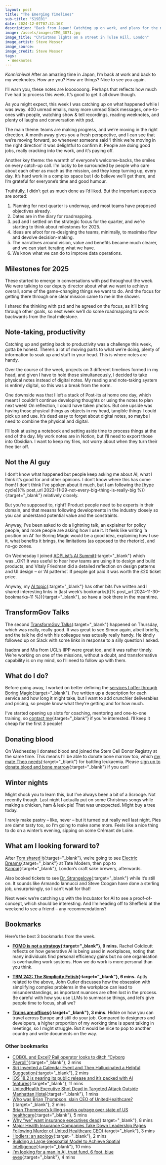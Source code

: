 ```yaml
---
layout: post
title: "The Emerging Timelines"
sub-title: "S19E01"
date: 2024-12-07T07:32:16Z
description: "Back from Japan! Catching up on work, and plans for the next quarter. Milestones for 2025, stuff on AI, and a call to donate bone marrow."
image: /assets/images/IMG_3871.jpg
image_title: "Christmas lights on a street in Tulse Hill, London"
image_artist: Steve Messer
image_source:
image_credit: Steve Messer
tags:
 - Weeknotes
---
```


_Konnichiwa!_ After an amazing time in Japan, I’m back at work and back to my weeknotes. How are you? How are things? Nice to see you again. 

I’ll warn you, these notes are looooooong. Perhaps that reflects how much I’ve had to process this week. It’s good to get it all down though.

As you might expect, this week I was catching up on what happened while I was away. 400 unread emails, many more unread Slack messages, one-to-ones with people, watching show & tell recordings, reading weeknotes, and plenty of laughs and conversation with psd. 

The main theme: teams are making progress, and we’re moving in the right direction. A month away gives you a fresh perspective, and I can see that we’re moving forward, so whenever someone said ‘I think we’re moving in the right direction’ it was delightful to confirm it. People are doing good jobs, really cracking into the work, and it’s paying off.

Another key theme: the warmth of everyone’s welcome-backs, the smiles on every catch-up call. I’m lucky to be surrounded by people who care about each other as much as the mission, and they keep turning up, every day. It’s hard work in a complex space but I do believe we’ll get there, and I’m grateful for everyone’s time and good humour.

Truthfully, I didn’t get as much done as I’d liked. But the important aspects are sorted:

1. Planning for next quarter is underway, and most teams have proposed objectives already.
2. Dates are in the diary for roadmapping.
3. psd and I settled on the strategic focus for the quarter, and we’re starting to think about milestones for 2025.
4. Ideas are afoot for re-designing the teams, minimally, to maximise flow and devolve decision-making.
5. The narratives around vision, value and benefits became much clearer, and we can start iterating what we have.
6. We know what we can do to improve data operations.

## Milestones for 2025

These started to emerge in conversations with psd throughout the week. We were talking to our deputy director about what we want to achieve overall, some of the game-changing things we want to do. And the focus for getting there through one clear mission came to me in the shower.

I shared the thinking with psd and he agreed on the focus, as it’ll bring through other goals, so next week we’ll do some roadmapping to work backwards from the final milestone.

## Note-taking, productivity

Catching up and getting back to productivity was a challenge this week, gotta be honest. There’s a lot of moving parts to what we’re doing, plenty of information to soak up and stuff in your head. This is where notes are handy. 

Over the course of the week, projects on 3 different timelines formed in my head, and given I have to hold those simultaneously, I decided to take physical notes instead of digital notes. My reading and note-taking system is entirely digital, so this was a break from the norm.

One downside was that I left a stack of Post-its at home one day, which meant I couldn’t continue developing thoughts or using the notes to plan next week! On reflection, I could have taken photos. But one upside was having those physical things as objects in my head, tangible things I could pick up and use. It’s dead easy to forget about digital notes, so maybe I need to combine the physical and digital.

I’ll look at using a notebook and setting aside time to process things at the end of the day. My work notes are in Notion, but I’ll need to export those into Obsidian. I want to keep my files, not worry about when they turn their free tier off. 

## Not the AI guy

I don’t know what happened but people keep asking me about AI, what I think it’s good for and other opinions. I don’t know where this has come from! I don’t think I’ve spoken about it much, but I am following the [hype cycle]({% post_url 2023-11-29-not-every-big-thing-is-really-big %}){:target="_blank"} relatively closely. 

But you’re supposed to, right? Product people need to be experts in their domain, and that measns following developments in the industry closely so you can understand potential value and the constraints.

Anyway, I’ve been asked to do a lightning talk, an explainer for policy people, and more people are asking how I use it. It feels like writing ‘a position on AI’ for Boring Magic would be a good idea, explaining how I use it, what benefits it brings, the limitations (as opposed to the rhetoric), and no-go zones. 

On Wednesday I joined [ADPList’s AI Summit](https://aisummit.adplist.org){:target="_blank"} which was...OK? It was useful to hear how teams are using it to design and build products, and Vitaly Friedman did a detailed reflection on design patterns and UI design – or ‘AI patterns’. If people got paid it was worth the £20 ticket price. 

Anyway, my [AI topic](/tag/artificial-intelligence/){:target="_blank"} has other bits I’ve written and I shared interesting links in [last week’s bookmarks]({% post_url 2024-11-30-bookmarks-11 %}){:target="_blank"}, so have a look there in the meantime.

## TransformGov Talks

The second [TransformGov Talks](https://bsky.app/profile/transformgovtalks.bsky.social){:target="_blank"} happened on Thursday, which was really, really good. It was great to see Simon again, albeit briefly, and the talk he did with his colleague was actually really handy. He kindly followed up on Slack with some links in response to a silly question I asked.

Isadora and Mia from UCL’s IIPP were great too, and it was rather timely. We’re working on one of the missions, without a doubt, and transformative capability is on my mind, so I’ll need to follow up with them.

## What do I do?

Before going away, I worked on better defining the [services I offer through Boring Magic](https://boringmagi.cc/services/){:target="_blank"}. I’ve written up a description for each service and how long it might take, but I want to add crunchier deliverables and pricing, so people know what they’re getting and for how much. 

I’ve started opening up slots for coaching, mentoring and one-to-one training, so [contact me](/contact/){:target="_blank"} if you’re interested. I’ll keep it cheap for the first 3 people!

## Donating blood

On Wednesday I donated blood and joined the Stem Cell Donor Registry at the same time. This means I’ll be able to donate bone marrow too, which [my mate Theo needs](https://www.linkedin.com/posts/stevenjmesser_theo-dkms-uk-activity-7270342247227830273-zsfN?utm_source=share&utm_medium=member_desktop){:target="_blank"} for battling leukaemia. Please [sign up to donate blood and bone marrow](https://my.blood.co.uk/your-account/sign-up/?bloodIntentRedirect=true){:target="_blank"} if you can!

## Winter nights

Might shock you to learn this, but I’ve always been a bit of a Scrooge. Not recently though. Last night I actually put on some Christmas songs while making a chicken, ham & leek pie! That was unexpected. Might buy a tree today.

I rarely make pastry – like, never – but it turned out really well last night. Pies are damn tasty too, so I’m going to make some more. Feels like a nice thing to do on a winter’s evening, sipping on some Crémant de Loire.

## What am I looking forward to?

After [Tom shared it](https://bsky.app/profile/tomski.com/post/3lcaojkveos2d){:target="_blank"}, we’re going to see [Electric Dreams](https://www.tate.org.uk/whats-on/tate-modern/electric-dreams){:target="_blank"} at Tate Modern, then pop to [Kanpai](https://kanpai.london/shop){:target="_blank"}, London’s craft sake brewery, afterwards. 

Also booked tickets to see [Dr. Strangelove](https://www.noelcowardtheatre.co.uk/whats-on/dr-strangelove){:target="_blank"} while it’s still on. It sounds like Armando Iannucci and Steve Coogan have done a sterling job, unsurprisingly, so I can’t wait for that!

Next week we’re catching up with the Incubator for AI to see a proof-of-concept, which should be interesting. And I’m heading off to Sheffield at the weekend to see a friend – any recommendations?

## Bookmarks

Here’s the best 3 bookmarks from the week.

- **[FOMO is not a strategy](https://buttondown.com/justenoughinternet/archive/fomo-is-not-a-strategy/){:target="_blank"}, 9 mins.** Rachel Coldicutt reflects on how generative AI is being used in workplaces, noting that many individuals find personal efficiency gains but no one organisation is overhauling work systems. How we do work is more personal than you think.

- **[TBM 242: The Simplicity Fetish](https://cutlefish.substack.com/p/tbm-242-the-simplicity-fetish){:target="_blank"}, 6 mins.** Aptly related to the above, John Cutler discusses how the obsession with simplifying complex problems in the workplace can lead to misunderstandings, as important nuances are often lost in the process. Be careful with how you use LLMs to summarise things, and let’s give people time to focus, shall we?

- **[Trains are offices](https://hidde.blog/trains-are-offices/){:target="_blank"}, 3 mins.** Hidde on how you can travel across Europe and still do your job. Compared to designers and developers, a higher proportion of my working time is spent talking in meetings, so I might struggle. But it would be nice to pop to another country and write documents on the way.

### Other bookmarks

- [COBOL and Excel? Rail operator looks to ditch “Cyborg Payroll”](https://www.thestack.technology/cobol-and-excel-rail-operator-looks-to-ditch-cyborg-payroll/){:target="_blank"}, 2 mins
- [Siri Invented a Calendar Event and Then Hallucinated a Helpful Suggestion](https://pxlnv.com/linklog/siri-invented-calendar-event/){:target="_blank"}, 2 mins
- [iOS 18.2 is nearing its public release and it’s packed with AI features](https://appleinsider.com/articles/24/12/05/ios-182-is-nearing-its-public-release-and-its-packed-with-ai-features?utm_medium=rss){:target="_blank"}, 11 mins
- [UnitedHealth Executive Shot Dead in Targeted Attack Outside Manhattan Hotel](https://www.wsj.com/health/healthcare/unitedhealthcare-ceo-brian-thomspon-shot-killed-c0358c5e?mod=WSJ_home_mediumtopper_pos_1){:target="_blank"}, 1 mins
- [Who was Brian Thompson, slain CEO of UnitedHealthcare?](https://www.theguardian.com/us-news/2024/dec/04/brian-thompson-unitedhealthcare-ceo){:target="_blank"}, 2 mins
- [Brian Thompson’s killing sparks outrage over state of US healthcare](https://www.theguardian.com/us-news/2024/dec/05/unitedhealthcare-brian-thompson-killing-online-reaction){:target="_blank"}, 5 mins
- [Why “we” want insurance executives dead](https://www.usermag.co/p/yes-we-want-insurance-executives){:target="_blank"}, 8 mins
- [Major Health Insurance Companies Take Down Leadership Pages Following Murder of United Healthcare CEO](https://www.404media.co/multiple-major-health-insurance-companies-take-down-leadership-pages-following-murder-of-united-healthcare-ceo/){:target="_blank"}, 3 mins
- [Hodlers: an apology](https://www.ft.com/content/8533f856-57f1-4765-a3dc-d866543092be){:target="_blank"}, 2 mins
- [Building a Large Geospatial Model to Achieve Spatial Intelligence](https://nianticlabs.com/news/largegeospatialmodel){:target="_blank"}, 10 mins
- [I'm looking for a man in AI, trust fund, 6 foot, blue eyes](https://buttondown.email/justenoughinternet/archive/im-looking-for-a-man-in-ai-think-tank-trust-fund/){:target="_blank"}, 4 mins